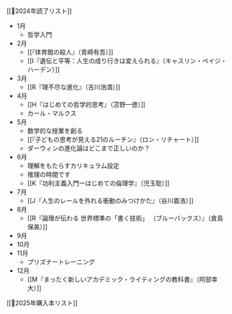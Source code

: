 [[📙2024年読了リスト]]

- 1月
	- 哲学入門
- 2月
	- [[『体育館の殺人』（青崎有吾）]]
	- [[I『遺伝と平等：人生の成り行きは変えられる』（キャスリン・ペイジ・ハーデン）]]
- 3月
	- [[R『理不尽な進化』（吉川浩満）]]
- 4月
	- [[H『はじめての哲学的思考』（苫野一徳）]]
	- カール・マルクス
- 5月
	- 数学的な授業を創る
	- [[『子どもの思考が見える21のルーチン』（ロン・リチャート）]]
	- ダーウィンの進化論はどこまで正しいのか？
- 6月
	- 理解をもたらすカリキュラム設定
	- 推理の時間です
	- [[K『功利主義入門ーはじめての倫理学』（児玉聡）]]
- 7月
	- [[J『人生のレールを外れる衝動のみつけかた』（谷川嘉浩）]]
- 8月
	- [[R『論理が伝わる 世界標準の「書く技術」 （ブルーバックス）』（倉島保美）]]
- 9月
- 10月
- 11月
	- プリズナートレーニング
- 12月
	- [[M『まったく新しいアカデミック・ライティングの教科書』（阿部幸大）]]

[[📗2025年購入本リスト]]